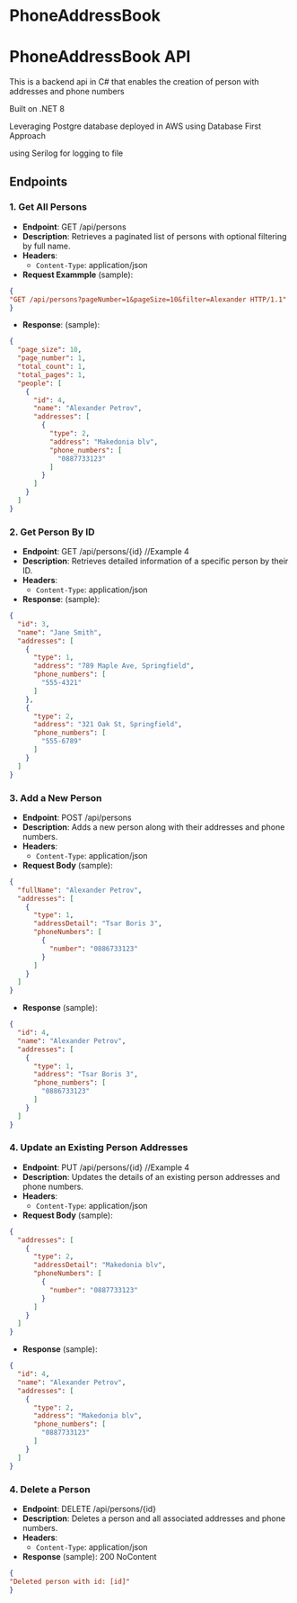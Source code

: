 # PhoneAddressBook

# PhoneAddressBook API

This is a backend api in C# that enables the creation of person with addresses and phone numbers

Built on .NET 8

Leveraging Postgre database deployed in AWS using Database First Approach

using Serilog for logging to file

## Endpoints

### 1. Get All Persons

- **Endpoint**: GET /api/persons 
- **Description**: Retrieves a paginated list of persons with optional filtering by full name.
- **Headers**:
  - `Content-Type`: application/json
- **Request Exammple** (sample): 

```json
{
"GET /api/persons?pageNumber=1&pageSize=10&filter=Alexander HTTP/1.1"
}
```
- **Response**: (sample):
```json
{
  "page_size": 10,
  "page_number": 1,
  "total_count": 1,
  "total_pages": 1,
  "people": [
    {
      "id": 4,
      "name": "Alexander Petrov",
      "addresses": [
        {
          "type": 2,
          "address": "Makedonia blv",
          "phone_numbers": [
            "0887733123"
          ]
        }
      ]
    }
  ]
}
```

### 2. Get Person By ID
- **Endpoint**: GET /api/persons/{id}  //Example 4
- **Description**: Retrieves detailed information of a specific person by their ID.
- **Headers**:
  - `Content-Type`: application/json
- **Response**: (sample):

```json
{
  "id": 3,
  "name": "Jane Smith",
  "addresses": [
    {
      "type": 1,
      "address": "789 Maple Ave, Springfield",
      "phone_numbers": [
        "555-4321"
      ]
    },
    {
      "type": 2,
      "address": "321 Oak St, Springfield",
      "phone_numbers": [
        "555-6789"
      ]
    }
  ]
}
```
### 3. Add a New Person
- **Endpoint**: POST /api/persons
- **Description**: Adds a new person along with their addresses and phone numbers.
- **Headers**:
  - `Content-Type`: application/json
- **Request Body** (sample):

```json
{
  "fullName": "Alexander Petrov",
  "addresses": [
    {
      "type": 1,
      "addressDetail": "Tsar Boris 3",
      "phoneNumbers": [
        {
          "number": "0886733123"
        }
      ]
    }
  ]
}
```

- **Response** (sample):

```json
{
  "id": 4,
  "name": "Alexander Petrov",
  "addresses": [
    {
      "type": 1,
      "address": "Tsar Boris 3",
      "phone_numbers": [
        "0886733123"
      ]
    }
  ]
}
```

### 4. Update an Existing Person Addresses
- **Endpoint**: PUT /api/persons/{id} //Example 4
- **Description**: Updates the details of an existing person addresses and phone numbers.
- **Headers**:
  - `Content-Type`: application/json
- **Request Body** (sample):
```json
{
  "addresses": [
    {
      "type": 2,
      "addressDetail": "Makedonia blv",
      "phoneNumbers": [
        {
          "number": "0887733123"
        }
      ]
    }
  ]
}
```

- **Response** (sample):

```json
{
  "id": 4,
  "name": "Alexander Petrov",
  "addresses": [
    {
      "type": 2,
      "address": "Makedonia blv",
      "phone_numbers": [
        "0887733123"
      ]
    }
  ]
}
```
### 4. Delete a Person
- **Endpoint**: DELETE /api/persons/{id}
- **Description**:  Deletes a person and all associated addresses and phone numbers.
- **Headers**:
  - `Content-Type`: application/json
- **Response** (sample): 200 NoContent

```json
{
"Deleted person with id: [id]"
}
```